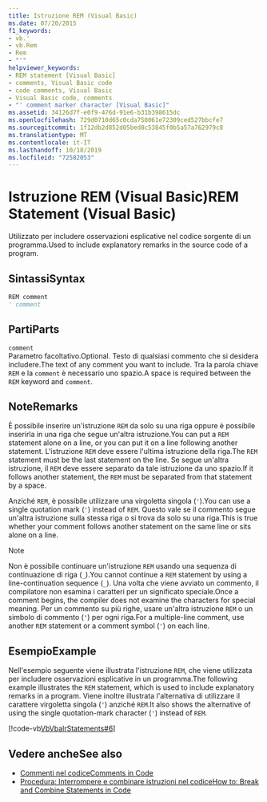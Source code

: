 ```yaml
---
title: Istruzione REM (Visual Basic)
ms.date: 07/20/2015
f1_keywords:
- vb.'
- vb.Rem
- Rem
- "'"
helpviewer_keywords:
- REM statement [Visual Basic]
- comments, Visual Basic code
- code comments, Visual Basic
- Visual Basic code, comments
- "' comment marker character [Visual Basic]"
ms.assetid: 34126d7f-e0f9-476d-91e6-b31b398615dc
ms.openlocfilehash: 729d0710d65c0cda750061e72309ced527bbcfe7
ms.sourcegitcommit: 1f12db2d852d05bed8c53845f0b5a57a762979c8
ms.translationtype: MT
ms.contentlocale: it-IT
ms.lasthandoff: 10/18/2019
ms.locfileid: "72582053"
---
```

# <a name="rem-statement-visual-basic"></a><span data-ttu-id="6daa7-102">Istruzione REM (Visual Basic)</span><span class="sxs-lookup"><span data-stu-id="6daa7-102">REM Statement (Visual Basic)</span></span>
<span data-ttu-id="6daa7-103">Utilizzato per includere osservazioni esplicative nel codice sorgente di un programma.</span><span class="sxs-lookup"><span data-stu-id="6daa7-103">Used to include explanatory remarks in the source code of a program.</span></span>  
  
## <a name="syntax"></a><span data-ttu-id="6daa7-104">Sintassi</span><span class="sxs-lookup"><span data-stu-id="6daa7-104">Syntax</span></span>  
  
```vb  
REM comment  
' comment  
```  
  
## <a name="parts"></a><span data-ttu-id="6daa7-105">Parti</span><span class="sxs-lookup"><span data-stu-id="6daa7-105">Parts</span></span>  
 `comment`  
 <span data-ttu-id="6daa7-106">Parametro facoltativo.</span><span class="sxs-lookup"><span data-stu-id="6daa7-106">Optional.</span></span> <span data-ttu-id="6daa7-107">Testo di qualsiasi commento che si desidera includere.</span><span class="sxs-lookup"><span data-stu-id="6daa7-107">The text of any comment you want to include.</span></span> <span data-ttu-id="6daa7-108">Tra la parola chiave `REM` e la `comment` è necessario uno spazio.</span><span class="sxs-lookup"><span data-stu-id="6daa7-108">A space is required between the `REM` keyword and `comment`.</span></span>  
  
## <a name="remarks"></a><span data-ttu-id="6daa7-109">Note</span><span class="sxs-lookup"><span data-stu-id="6daa7-109">Remarks</span></span>  
 <span data-ttu-id="6daa7-110">È possibile inserire un'istruzione `REM` da solo su una riga oppure è possibile inserirla in una riga che segue un'altra istruzione.</span><span class="sxs-lookup"><span data-stu-id="6daa7-110">You can put a `REM` statement alone on a line, or you can put it on a line following another statement.</span></span> <span data-ttu-id="6daa7-111">L'istruzione `REM` deve essere l'ultima istruzione della riga.</span><span class="sxs-lookup"><span data-stu-id="6daa7-111">The `REM` statement must be the last statement on the line.</span></span> <span data-ttu-id="6daa7-112">Se segue un'altra istruzione, il `REM` deve essere separato da tale istruzione da uno spazio.</span><span class="sxs-lookup"><span data-stu-id="6daa7-112">If it follows another statement, the `REM` must be separated from that statement by a space.</span></span>  
  
 <span data-ttu-id="6daa7-113">Anziché `REM`, è possibile utilizzare una virgoletta singola (`'`).</span><span class="sxs-lookup"><span data-stu-id="6daa7-113">You can use a single quotation mark (`'`) instead of `REM`.</span></span> <span data-ttu-id="6daa7-114">Questo vale se il commento segue un'altra istruzione sulla stessa riga o si trova da solo su una riga.</span><span class="sxs-lookup"><span data-stu-id="6daa7-114">This is true whether your comment follows another statement on the same line or sits alone on a line.</span></span>  
  
> [!NOTE]
> <span data-ttu-id="6daa7-115">Non è possibile continuare un'istruzione `REM` usando una sequenza di continuazione di riga (`_`).</span><span class="sxs-lookup"><span data-stu-id="6daa7-115">You cannot continue a `REM` statement by using a line-continuation sequence (`_`).</span></span> <span data-ttu-id="6daa7-116">Una volta che viene avviato un commento, il compilatore non esamina i caratteri per un significato speciale.</span><span class="sxs-lookup"><span data-stu-id="6daa7-116">Once a comment begins, the compiler does not examine the characters for special meaning.</span></span> <span data-ttu-id="6daa7-117">Per un commento su più righe, usare un'altra istruzione `REM` o un simbolo di commento (`'`) per ogni riga.</span><span class="sxs-lookup"><span data-stu-id="6daa7-117">For a multiple-line comment, use another `REM` statement or a comment symbol (`'`) on each line.</span></span>  
  
## <a name="example"></a><span data-ttu-id="6daa7-118">Esempio</span><span class="sxs-lookup"><span data-stu-id="6daa7-118">Example</span></span>  
 <span data-ttu-id="6daa7-119">Nell'esempio seguente viene illustrata l'istruzione `REM`, che viene utilizzata per includere osservazioni esplicative in un programma.</span><span class="sxs-lookup"><span data-stu-id="6daa7-119">The following example illustrates the `REM` statement, which is used to include explanatory remarks in a program.</span></span> <span data-ttu-id="6daa7-120">Viene inoltre illustrata l'alternativa di utilizzare il carattere virgoletta singola (`'`) anziché `REM`.</span><span class="sxs-lookup"><span data-stu-id="6daa7-120">It also shows the alternative of using the single quotation-mark character (`'`) instead of `REM`.</span></span>  
  
 [!code-vb[VbVbalrStatements#6](~/samples/snippets/visualbasic/VS_Snippets_VBCSharp/VbVbalrStatements/VB/Class1.vb#6)]  
  
## <a name="see-also"></a><span data-ttu-id="6daa7-121">Vedere anche</span><span class="sxs-lookup"><span data-stu-id="6daa7-121">See also</span></span>

- [<span data-ttu-id="6daa7-122">Commenti nel codice</span><span class="sxs-lookup"><span data-stu-id="6daa7-122">Comments in Code</span></span>](../../../visual-basic/programming-guide/program-structure/comments-in-code.md)
- [<span data-ttu-id="6daa7-123">Procedura: Interrompere e combinare istruzioni nel codice</span><span class="sxs-lookup"><span data-stu-id="6daa7-123">How to: Break and Combine Statements in Code</span></span>](../../../visual-basic/programming-guide/program-structure/how-to-break-and-combine-statements-in-code.md)
